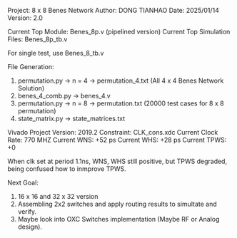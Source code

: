 Project: 8 x 8 Benes Network
Author: DONG TIANHAO
Date: 2025/01/14
Version: 2.0

Current Top Module: Benes_8p.v (pipelined version)
Current Top Simulation Files: Benes_8p_tb.v

For single test, use Benes_8_tb.v

File Generation: 
1. permutation.py -> n = 4 -> permutation_4.txt (All 4 x 4 Benes Network Solution)
2. benes_4_comb.py -> benes_4.v
3. permutation.py -> n = 8 -> permutation.txt (20000 test cases for 8 x 8 permutation)
4. state_matrix.py -> state_matrices.txt

Vivado Project Version: 2019.2
Constraint: CLK_cons.xdc
Current Clock Rate: 770 MHZ
Current WNS: +52 ps
Current WHS: +28 ps
Current TPWS: +0

When clk set at period 1.1ns, WNS, WHS still positive, but TPWS degraded, being confused how to inmprove TPWS.

Next Goal:
1. 16 x 16 and 32 x 32 version
2. Assembling 2x2 switches and apply routing results to simultate and verify.
3. Maybe look into OXC Switches implementation (Maybe RF or Analog design).
